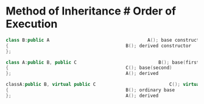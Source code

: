 # Method of Inheritance								# Order of Execution

```C++
class B:public A									A(); base constructor
{											B(); derived constructor
};
```

```C++
class A:public B, public C								B(); base(first)
{											C(); base(second)
};											A(); derived
```

```C++
classA:public B, virtual public C							C(); virtual base
{											B(); ordinary base
};											A(); derived
```
